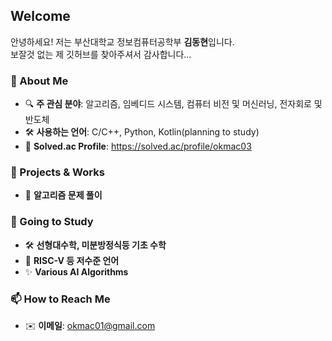 ## Welcome

안녕하세요! 저는 부산대학교 정보컴퓨터공학부 **김동현**입니다.  
보잘것 없는 제 깃허브를 찾아주셔서 감사합니다...

### 🚀 About Me  
- 🔍 **주 관심 분야**: 알고리즘, 임베디드 시스템, 컴퓨터 비전 및 머신러닝, 전자회로 및 반도체
- 🛠️ **사용하는 언어**:  C/C++, Python, Kotlin(planning to study)
- 🌱 **Solved.ac Profile**: https://solved.ac/profile/okmac03
  
### 📌 Projects & Works
- 🔢 **알고리즘 문제 풀이**

### 🎯 Going to Study
- 🛠️ **선형대수학, 미분방정식등 기초 수학**
- 📡 **RISC-V 등 저수준 언어**
- ✨ **Various AI Algorithms**
  
### 📫 How to Reach Me  
- ✉️ **이메일**: okmac01@gmail.com
